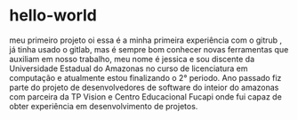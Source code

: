 # hello-world
meu primeiro projeto
oi essa é a minha primeira experiência com o gitrub , já tinha usado o gitlab, mas é sempre bom conhecer novas ferramentas que auxiliam em nosso trabalho, meu nome é jessica e sou discente da Universidade Estadual do Amazonas no curso de licenciatura em computação e atualmente estou finalizando o 2° periodo. Ano passado fiz parte do projeto de desenvolvedores de software do inteior do amazonas com parceira da TP Vision e Centro Educacional Fucapi onde fui capaz de obter experiência em desenvolvimento de projetos.
